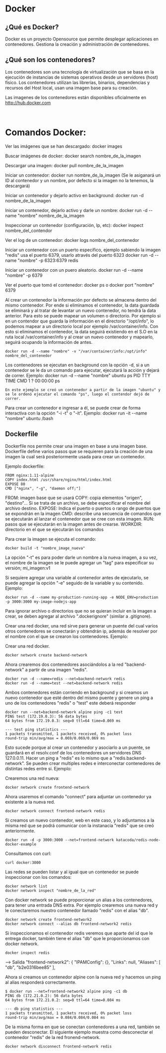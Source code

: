 # Docker

## ¿Qué es Docker?

Docker es un proyecto Opensource que permite desplegar aplicaciones en contenedores. Gestiona la creación y administración de contenedores.
<br>

## ¿Qué son los contenedores?

Los contenedores son una tecnología de virtualización que se basa en la ejecución de instancias de sistemas operativos desde un servidores (host) físico.
Los contenedores utilizan las librerías, binarios, dependencias y recursos del Host local, usan una imagen base para su creación.


Las imagenes de los contenedores están disponibles oficialmente en http://hub.docker.com


<br>

# Comandos Docker:

Ver las imágenes que se han descargado:
	docker images

Buscar imágenes de docker:
	docker search nombre_de_la_imagen

Descargar una imagen:
	docker pull nombre_de_la_imagen

Iniciar un contenedor:
	docker run nombre_de_la_imagen
	(Se le asiganará un ID al contenedor y un nombre, por defecto si la imagen no la tenemos, la descargará)

Iniciar un contenedor y dejarlo activo en background:
	docker run -d nombre_de_la_imagen

Iniciar un contenedor, dejarlo activo y darle un nombre:
	docker run -d --name "nombre" nombre_de_la_imagen

Inspeccionar un contenedor (configuración, Ip, etc):
	docker inspect nombre_del_contendor

Ver el log de un contenedor:
	docker logs nombre_del_contenedor

Iniciar un contenedor con un puerto específico, ejemplo sabiendo la imagen "redis" usa el puerto 6379, usarlo através del puerto 6323
	docker run -d --name "nombre" -p 6323:6379 redis

Iniciar un contenedor con un puero aleatorio.
	docker run -d --name "nombre" -p 6379

Ver el puerto que tomó el contenedor:
	docker ps
	o
	docker port "nombre" 6379

Al crear un contenedor la información por defecto se almacena dentro del mismo contenedor.
Por ende si eliminamos el contenedor, la data guardada se eliminará y al tratar de levantar un nuevo contenedor, no tendrá la data anterior.
Para esto se puede mapear un volumen o directorio.
Por ejemplo si en un contendor que guarda la información en el directorio "/opt/info", lo podemos mapear a un directorio local por ejemplo /var/container/info.
Con esto si eliminamos el contenedor, la data seguirá existiendo en el S.O en la ruta local /var/container/info y al crear un nuevo contenedor y mapearlo, seguirá ocupando la información de antes.

	docker run -d --name "nombre" -v "/var/container/info:/opt/info" nombre_del_contenedor


Los contenedores se ejecutan en background con la opción -d, si a un contenedor se le da un comando para ejecutar, ejecutará la acción y dejará de correr.
Ejemplo:
	docker run -d --name "nombre" ubuntu ps
	PID TTY          TIME CMD
    1 ?        00:00:00 ps

    En este ejemplo se creó un contenedor a partir de la imagen "ubuntu" y se le ordenó ejecutar el comando "ps", luego el contendor dejó de correr.


Para crear un contenedor e ingresar a él, se puede crear de forma interactiva con la opción "-i -t" o "-it". Ejemplo:
	docker run -it --name "nombre" ubuntu /bash

## Dockerfile

Dockerfile nos permite crear una imagen en base a una imagen base.
Dockerfile define varios pasos que se requieren para la creación de una imagen la cual será posteriormente usada para crear un contenedor.

Ejemplo dockerfile:

	FROM nginx:1.11-alpine
	COPY index.html /usr/share/nginx/html/index.html
	EXPOSE 80
	CMD ["nginx", "-g", "daemon off;"]


FROM: imagen base que se usará
COPY: copia elementos "origen", "destino"... Si se trata de un archivo, se debe especificar el nombre del archivo destino.
EXPOSE: Indica el puerto o puertos o rango de puertos que se expondrán en la imagen
CMD: describe una secuencia de comandos que se ejecutarán al lanzar el contenedor que se cree con esta imagen.
RUN: pasos que se ejecutarán en la imagen antes de crearse.
WORKDIR: directorio en el que se ejecutarán los comandos


Para crear la imagen se ejecuta el comando:

	docker build -t "nombre_image_nueva"

La opción "-t" es para poder darle un nombre a la nueva imagen, a su vez, el nombre de la imagen se le puede agregar un "tag" para especificar su versión; mi_imagen:v1


Si sequiere agregar una variable al contenedor antes de ejecutarlo, se puede agregar la opción "-e" seguido de la variable y su contenido.
Ejemplo:

	docker run -d --name my-production-running-app -e NODE_ENV=production -p 3000:3000 my-image-nodejs-app


Para ignorar archivo o directorios que no se quieran incluir en la imagen a crear, se deben agregar al archivo ".dockerignore" (similar a .gitignore).


Crear una red docker, una red sirve para generar un puente del cual varios otros contenedores se conectarán y obtendrán ip, además de resolver por el nombre con el que se crearon los contenedores.
Ejemplo:

Crear una red docker.
	
	docker network create backend-network


Ahora crearemos dos contenedores asociándolos a la red "backend-network" a partir de una imagen "redis".
	
	docker run -d --name=redis --net=backend-network redis
	docker run -d --name=test --net=backend-network redis



Ambos contenedores están corriendo en background y si creamos un nuevo contenedor que esté dentro del mismo puente y genere un ping a uno de los contenedores "redis" o "test" este deberá responder

	docker run --net=backend-network alpine ping -c1 test
	PING test (172.19.0.3): 56 data bytes
	64 bytes from 172.19.0.3: seq=0 ttl=64 time=0.069 ms

	--- test ping statistics ---
	1 packets transmitted, 1 packets received, 0% packet loss
	round-trip min/avg/max = 0.069/0.069/0.069 ms

Esto sucede porque al crear un contenedor y asociarlo a un puente, se guardará en el resolv.conf de los contenedores un servidores DNS 127.0.0.11. Hacer un ping a "redis" es lo mismo que a "redis.backend-network".
Se pueden crear multiples redes e interconectar contenedores de distintas redes entre si.
Ejemplo:

Crearemos una red nueva:

	docker network create frontend-network


Ahora usaremos el comando "connect" para adjuntar un contenedor ya existente a la nueva red.

	docker network connect frontend-network redis


Si creamos un nuevo contenedor, web en este caso, y lo adjuntamos a la misma red que se podrá comunicar con la instanacia "redis" que se creó anteriormente.

	docker run -d -p 3000:3000 --net=frontend-network katacoda/redis-node-docker-example

Consultamos con curl:
	
	curl docker:3000

Las redes se pueden listar y al igual que un contenedor se puede inspeccionar con los comandos:

	docker network list
	docker network inspect "nombre_de_la_red"


Con docker network se puede proporcionar un alias a los contenedores, para tener una entrada DNS extra.
Por ejemplo crearemos una nueva red y le conectaremos nuestro contenedor llamado "redis" con el alias "db".

	docker network create frontend-network2
	docker network connect --alias db frontend-network2 redis


Si inspeccionamos el contenedor redis veremos que aparte del id que le entrega docker, también tiene el alias "db" que le proporcionamos con docker network.

	docker inspect redis
--> Salida
	"frontend-network2": {
                    "IPAMConfig": {},
                    "Links": null,
                    "Aliases": [
                        "db",
                        "b2e0316bee85"
                    ],


Ahora si creamos un contenedor alpine con la nueva red y hacemos un ping al alias responderá correctamente.

	$ docker run --net=frontend-network2 alpine ping -c1 db
	PING db (172.21.0.2): 56 data bytes
	64 bytes from 172.21.0.2: seq=0 ttl=64 time=0.084 ms

	--- db ping statistics ---
	1 packets transmitted, 1 packets received, 0% packet loss
	round-trip min/avg/max = 0.084/0.084/0.084 ms	



De la misma forma en que se conectan contenedores a una red, también se pueden desconectar.
El siguiente ejemplo muestra como desconectar el contenedor "redis" de la red fronend-network.

	docker network disconnect frontend-network redis